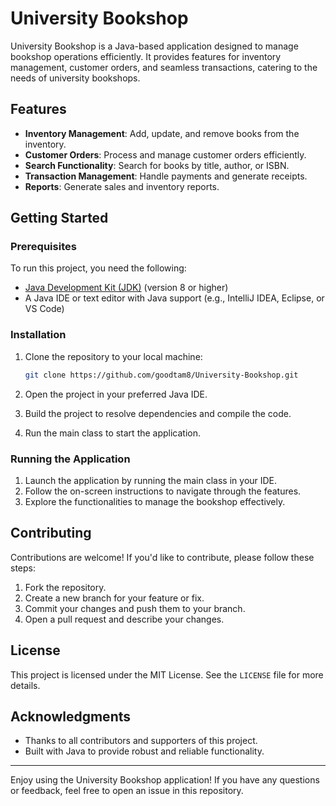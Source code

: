 
# University Bookshop

University Bookshop is a Java-based application designed to manage bookshop operations efficiently. It provides features for inventory management, customer orders, and seamless transactions, catering to the needs of university bookshops.

## Features

- **Inventory Management**: Add, update, and remove books from the inventory.
- **Customer Orders**: Process and manage customer orders efficiently.
- **Search Functionality**: Search for books by title, author, or ISBN.
- **Transaction Management**: Handle payments and generate receipts.
- **Reports**: Generate sales and inventory reports.

## Getting Started

### Prerequisites

To run this project, you need the following:

- [Java Development Kit (JDK)](https://www.oracle.com/java/technologies/javase-downloads.html) (version 8 or higher)
- A Java IDE or text editor with Java support (e.g., IntelliJ IDEA, Eclipse, or VS Code)

### Installation

1. Clone the repository to your local machine:

   ```bash
   git clone https://github.com/goodtam8/University-Bookshop.git
   ```

2. Open the project in your preferred Java IDE.

3. Build the project to resolve dependencies and compile the code.

4. Run the main class to start the application.

### Running the Application

1. Launch the application by running the main class in your IDE.
2. Follow the on-screen instructions to navigate through the features.
3. Explore the functionalities to manage the bookshop effectively.

## Contributing

Contributions are welcome! If you'd like to contribute, please follow these steps:

1. Fork the repository.
2. Create a new branch for your feature or fix.
3. Commit your changes and push them to your branch.
4. Open a pull request and describe your changes.

## License

This project is licensed under the MIT License. See the `LICENSE` file for more details.

## Acknowledgments

- Thanks to all contributors and supporters of this project.
- Built with Java to provide robust and reliable functionality.

---

Enjoy using the University Bookshop application! If you have any questions or feedback, feel free to open an issue in this repository.
